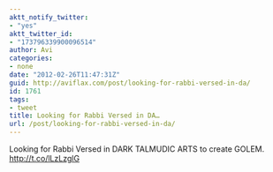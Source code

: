 ```yaml
---
aktt_notify_twitter:
- "yes"
aktt_twitter_id:
- "173796339900096514"
author: Avi
categories:
- none
date: "2012-02-26T11:47:31Z"
guid: http://aviflax.com/post/looking-for-rabbi-versed-in-da/
id: 1761
tags:
- tweet
title: Looking for Rabbi Versed in DA…
url: /post/looking-for-rabbi-versed-in-da/
---
```

Looking for Rabbi Versed in DARK TALMUDIC ARTS to create GOLEM. <a href="http://t.co/lLzLzglG" rel="nofollow">http://t.co/lLzLzglG</a>